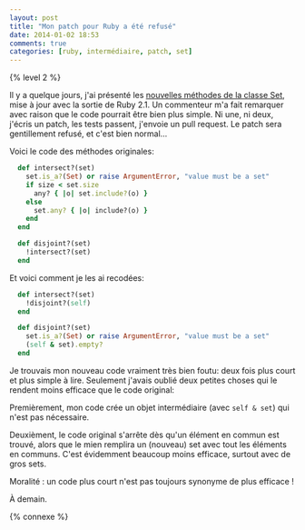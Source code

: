 ```yaml
---
layout: post
title: "Mon patch pour Ruby a été refusé"
date: 2014-01-02 18:53
comments: true
categories: [ruby, intermédiaire, patch, set]
---
```


{% level 2 %}

Il y a quelque jours, j'ai présenté les [nouvelles méthodes de la classe
Set](http://lkdjiin.github.io/blog/2013/12/30/ruby-2-dot-1-les-nouvelles-methodes-de-set/), mise à jour avec la sortie de Ruby 2.1.
Un commenteur m'a fait remarquer avec raison que le code pourrait être
bien plus simple. Ni une, ni deux, j'écris un patch, les tests passent,
j'envoie un pull request. Le patch sera gentillement refusé, et c'est
bien normal…

<!-- more -->

Voici le code des méthodes originales:

``` ruby
  def intersect?(set)
    set.is_a?(Set) or raise ArgumentError, "value must be a set"
    if size < set.size
      any? { |o| set.include?(o) }
    else
      set.any? { |o| include?(o) }
    end
  end

  def disjoint?(set)
    !intersect?(set)
  end
```

Et voici comment je les ai recodées:

``` ruby
  def intersect?(set)
    !disjoint?(self)
  end

  def disjoint?(set)
    set.is_a?(Set) or raise ArgumentError, "value must be a set"
    (self & set).empty?
  end
```

Je trouvais mon nouveau code vraiment très bien foutu: deux fois plus court et
plus simple à lire. Seulement j'avais oublié deux petites choses qui le rendent
moins efficace que le code original:

Premièrement, mon code crée un objet intermédiaire 
(avec `self & set`) qui n'est pas nécessaire.

Deuxièment, le code original s'arrête dès qu'un élément en commun est trouvé,
alors que le mien remplira un (nouveau) set avec tout les éléments en
communs. C'est évidemment beaucoup moins efficace, surtout avec de gros sets.

Moralité : un code plus court n'est pas toujours synonyme de plus efficace !

<script id='fb33k8u'>(function(i){var f,s=document.getElementById(i);f=document.createElement('iframe');f.src='//api.flattr.com/button/view/?uid=lkdjiin&url='+encodeURIComponent(document.URL);f.title='Flattr';f.height=62;f.width=55;f.style.borderWidth=0;s.parentNode.insertBefore(f,s);})('fb33k8u');</script>

À demain.

{% connexe %}

